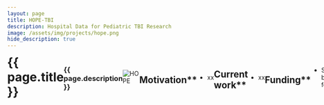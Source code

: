 ```yaml
---
layout: page
title: HOPE-TBI
description: Hospital Data for Pediatric TBI Research
image: /assets/img/projects/hope.png
hide_description: true
---
```

<style>

/* Container for header and image */
.header-container {
  display: flex;
  justify-content: space-between;
  align-items: center;
  margin-bottom: 20px;
}

/* Style for the corner image */
.corner-image {
  max-width: 200px;
  max-height: 150px;
  object-fit: contain;
}

/* Override default header margins */
.header-container h1 {
  margin: 0;
}

/* Hide the default page title - we'll add our own in the flex container */
.page-title {
  display: none;
}
</style>

<!-- Custom header with image aligned to title -->
<div class="header-container">
  <h1>{{ page.title }}</h1>
  <h3 class="description-subtitle">{{ page.description }}</h3>
  <div>
  <img src="{{ '/assets/img/projects/hope.png' | relative_url }}" alt="HOPE" class="corner-image">
</div>

## Motivation**
- xx

## Current work**
- xx

## Funding**
- Save-my-brain foundation